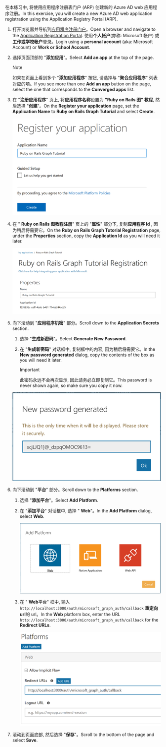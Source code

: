 <!-- markdownlint-disable MD002 MD041 -->

<span data-ttu-id="dfb20-101">在本练习中, 将使用应用程序注册表门户 (ARP) 创建新的 Azure AD web 应用程序注册。</span><span class="sxs-lookup"><span data-stu-id="dfb20-101">In this exercise, you will create a new Azure AD web application registration using the Application Registry Portal (ARP).</span></span>

1. <span data-ttu-id="dfb20-102">打开浏览器并导航到[应用程序注册门户](https://apps.dev.microsoft.com)。</span><span class="sxs-lookup"><span data-stu-id="dfb20-102">Open a browser and navigate to the [Application Registration Portal](https://apps.dev.microsoft.com).</span></span> <span data-ttu-id="dfb20-103">使用**个人帐户**(亦称: Microsoft 帐户) 或**工作或学校帐户**登录。</span><span class="sxs-lookup"><span data-stu-id="dfb20-103">Login using a **personal account** (aka: Microsoft Account) or **Work or School Account**.</span></span>

1. <span data-ttu-id="dfb20-104">选择页面顶部的 "**添加应用**"。</span><span class="sxs-lookup"><span data-stu-id="dfb20-104">Select **Add an app** at the top of the page.</span></span>

    > [!NOTE]
    > <span data-ttu-id="dfb20-105">如果在页面上看到多个 "**添加应用程序**" 按钮, 请选择与 "**聚合应用程序**" 列表对应的项。</span><span class="sxs-lookup"><span data-stu-id="dfb20-105">If you see more than one **Add an app** button on the page, select the one that corresponds to the **Converged apps** list.</span></span>

1. <span data-ttu-id="dfb20-106">在 "**注册应用程序**" 页上, 将**应用程序名称**设置为 **"Ruby on Rails 图" 教程**, 然后选择 "**创建**"。</span><span class="sxs-lookup"><span data-stu-id="dfb20-106">On the **Register your application** page, set the **Application Name** to **Ruby on Rails Graph Tutorial** and select **Create**.</span></span>

    ![在应用注册门户网站中创建新应用程序的屏幕截图](./images/arp-create-app-01.png)

1. <span data-ttu-id="dfb20-108">在 " **Ruby on Rails 图教程注册**" 页上的 "**属性**" 部分下, 复制**应用程序 Id** , 因为稍后将需要它。</span><span class="sxs-lookup"><span data-stu-id="dfb20-108">On the **Ruby on Rails Graph Tutorial Registration** page, under the **Properties** section, copy the **Application Id** as you will need it later.</span></span>

    ![新创建的应用程序 ID 的屏幕截图](./images/arp-create-app-02.png)

1. <span data-ttu-id="dfb20-110">向下滚动到 "**应用程序机密**" 部分。</span><span class="sxs-lookup"><span data-stu-id="dfb20-110">Scroll down to the **Application Secrets** section.</span></span>

    1. <span data-ttu-id="dfb20-111">选择 "**生成新密码**"。</span><span class="sxs-lookup"><span data-stu-id="dfb20-111">Select **Generate New Password**.</span></span>
    1. <span data-ttu-id="dfb20-112">在 "**生成新密码**" 对话框中, 复制框中的内容, 因为稍后将需要它。</span><span class="sxs-lookup"><span data-stu-id="dfb20-112">In the **New password generated** dialog, copy the contents of the box as you will need it later.</span></span>

        > [!IMPORTANT]
        > <span data-ttu-id="dfb20-113">此密码永远不会再次显示, 因此请务必立即复制它。</span><span class="sxs-lookup"><span data-stu-id="dfb20-113">This password is never shown again, so make sure you copy it now.</span></span>

    ![新创建的应用程序密码的屏幕截图](./images/arp-create-app-03.png)

1. <span data-ttu-id="dfb20-115">向下滚动到 "**平台**" 部分。</span><span class="sxs-lookup"><span data-stu-id="dfb20-115">Scroll down to the **Platforms** section.</span></span>

    1. <span data-ttu-id="dfb20-116">选择 "**添加平台**"。</span><span class="sxs-lookup"><span data-stu-id="dfb20-116">Select **Add Platform**.</span></span>
    1. <span data-ttu-id="dfb20-117">在 "**添加平台**" 对话框中, 选择 " **Web**"。</span><span class="sxs-lookup"><span data-stu-id="dfb20-117">In the **Add Platform** dialog, select **Web**.</span></span>

        ![为应用程序创建平台的屏幕截图](./images/arp-create-app-04.png)

    1. <span data-ttu-id="dfb20-119">在 " **Web**平台" 框中, 输入`http://localhost:3000/auth/microsoft_graph_auth/callback` **重定向 url**的 url。</span><span class="sxs-lookup"><span data-stu-id="dfb20-119">In the **Web** platform box, enter the URL `http://localhost:3000/auth/microsoft_graph_auth/callback` for the **Redirect URLs**.</span></span>

        ![应用程序新添加的 Web 平台的屏幕截图](./images/arp-create-app-05.png)

1. <span data-ttu-id="dfb20-121">滚动到页面底部, 然后选择 "**保存**"。</span><span class="sxs-lookup"><span data-stu-id="dfb20-121">Scroll to the bottom of the page and select **Save**.</span></span>